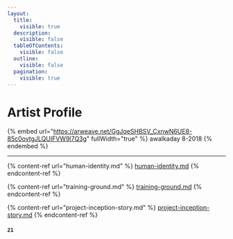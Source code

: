 ```yaml
---
layout:
  title:
    visible: true
  description:
    visible: false
  tableOfContents:
    visible: false
  outline:
    visible: false
  pagination:
    visible: true
---
```


# Artist Profile

{% embed url="https://arweave.net/GgJqeSHBSV_CxnwN6UE8-85c0ovtgJLQUIFVW9l7Q3g" fullWidth="true" %}
awalkaday 8-2018
{% endembed %}



***



{% content-ref url="human-identity.md" %}
[human-identity.md](human-identity.md)
{% endcontent-ref %}

{% content-ref url="training-ground.md" %}
[training-ground.md](training-ground.md)
{% endcontent-ref %}

{% content-ref url="project-inception-story.md" %}
[project-inception-story.md](project-inception-story.md)
{% endcontent-ref %}



#### `21`
